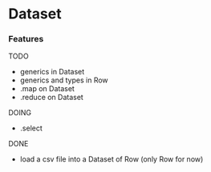 # Dataset

### Features

TODO

- generics in Dataset
- generics and types in Row
- .map on Dataset
- .reduce on Dataset

DOING

- .select

DONE

- load a csv file into a Dataset of Row (only Row for now)